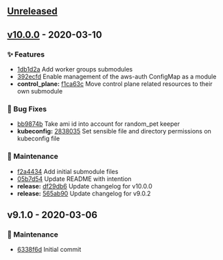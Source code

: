 
<a name="unreleased"></a>
## [Unreleased]

<a name="v10.0.0"></a>
## [v10.0.0] - 2020-03-10
### ✨ Features
- [1db1d2a](https://github.com/devopsmakers/terraform-aws-eks/commit/1db1d2a) Add worker groups submodules
- [392ecfd](https://github.com/devopsmakers/terraform-aws-eks/commit/392ecfd) Enable management of the aws-auth ConfigMap as a module
- **control_plane:** [f1ca63c](https://github.com/devopsmakers/terraform-aws-eks/commit/f1ca63c) Move control plane related resources to their own submodule

### 🐛 Bug Fixes
- [bb9874b](https://github.com/devopsmakers/terraform-aws-eks/commit/bb9874b) Take ami id into account for random_pet keeper
- **kubeconfig:** [2838035](https://github.com/devopsmakers/terraform-aws-eks/commit/2838035) Set sensible file and directory permissions on kubeconfig file

### 🔧 Maintenance
- [f2a4434](https://github.com/devopsmakers/terraform-aws-eks/commit/f2a4434) Add initial submodule files
- [05b7d54](https://github.com/devopsmakers/terraform-aws-eks/commit/05b7d54) Update README with intention
- **release:** [df29db6](https://github.com/devopsmakers/terraform-aws-eks/commit/df29db6) Update changelog for v10.0.0
- **release:** [565ab90](https://github.com/devopsmakers/terraform-aws-eks/commit/565ab90) Update changelog for v9.0.2


<a name="v9.1.0"></a>
## v9.1.0 - 2020-03-06
### 🔧 Maintenance
- [6338f6d](https://github.com/devopsmakers/terraform-aws-eks/commit/6338f6d) Initial commit


[Unreleased]: https://github.com/devopsmakers/terraform-aws-eks/compare/v10.0.0...HEAD
[v10.0.0]: https://github.com/devopsmakers/terraform-aws-eks/compare/v9.1.0...v10.0.0
